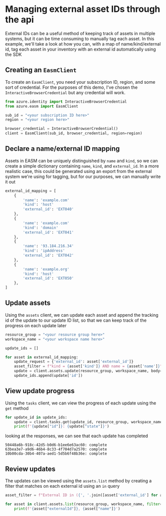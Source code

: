 # Managing external asset IDs through the api
External IDs can be a useful method of keeping track of assets in multiple systems, but it can be time consuming to manually tag each asset. In this example, we'll take a look at how you can, with a map of name/kind/external id, tag each asset in your inventory with an external id automatically using the SDK

## Creating an `EasmClient`
To create an `EasmClient`, you need your subscription ID, region, and some sort of credential. For the purposes of this demo, I've chosen the `InteractiveBrowserCredential` but any credential will work.

```python 
from azure.identity import InteractiveBrowserCredential
from azure.easm import EasmClient

sub_id = "<your subscription ID here>"
region = "<your region here>"

browser_credential = InteractiveBrowserCredential()
client = EasmClient(sub_id, browser_credential, region=region)
```

## Declare a name/external ID mapping
Assets in EASM can be uniquely distinguished by `name` and `kind`, so we can create a simple dictionary containing `name`, `kind`, and `external_id`. In a more realistic case, this could be generated using an export from the external system we're using for tagging, but for our purposes, we can manually write it out

```python
external_id_mapping = [
    {
        'name': 'example.com'
        'kind': 'host'
        'external_id': 'EXT040'
    },
    {
        'name': 'example.com'
        'kind': 'domain'
        'external_id': 'EXT041'
    },
    {
        'name': '93.184.216.34'
        'kind': 'ipAddress'
        'external_id': 'EXT042'
    },
    {
        'name': 'example.org'
        'kind': 'host'
        'external_id': 'EXT050'
    },
]
```
## Update assets 
Using the `assets` client, we can update each asset and append the tracking id of the update to our update ID list, so that we can keep track of the progress on each update later

```python
resource_group = "<your resource group here>"
workspace_name = "<your workspace name here>"

update_ids = []

for asset in external_id_mapping:
    update_request = {'external_id': asset['external_id']}
    asset_filter = f"kind = {asset['kind']} AND name = {asset['name']}"
    update = client.assets.update(resource_group, workspace_name, body=update_request, filter=asset_filter)
    update_ids.append(update['id'])
```

## View update progress
Using the `tasks` client, we can view the progress of each update using the `get` method
```python
for update_id in update_ids:
    update = client.tasks.get(update_id, resource_group, workspace_name)
    print(f'{update["id"]}: {update["state"]}')
```

looking at the responses, we can see that each update has completed
```
50448a6b-918c-42d5-b0d6-b1ee6e63ac60: complete
63bea3e7-a9d6-46b4-8c33-4f704d7a2570: complete
10b00cda-30b4-407a-aed1-5d5b6f48b36e: complete
```

## Review updates
The updates can be viewed using the `assets.list` method by creating a filter that matches on each external id using an `in` query
```python
asset_filter = f"External ID in ({', '.join([asset['external_id'] for asset in external_id_mapping])})"

for asset in client.assets.list(resource_group, workspace_name, filter=asset_filter):
    print(f'{asset["externalId"]}, {asset["name"]}')
```

